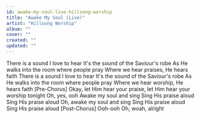 ```yaml
---
id: awake-my-soul-live-hillsong-worship
title: "Awake My Soul (Live)"
artist: "Hillsong Worship"
album: ""
cover: ""
created: ""
updated: ""
---
```


There is a sound I love to hear
It's the sound of the Saviour's robe
As He walks into the room where people pray
Where we hear praises, He hears faith
There is a sound I love to hear
It's the sound of the Saviour's robe
As He walks into the room where people pray
Where we hear worship, He hears faith
[Pre-Chorus]
Okay, let Him hear your praise, let Him hear your worship tonight
Oh, yes, ooh
Awake my soul and sing
Sing His praise aloud
Sing His praise aloud
Oh, awake my soul and sing
Sing His praise aloud
Sing His praise aloud
[Post-Chorus]
Ooh-ooh
Oh, woah, alright
